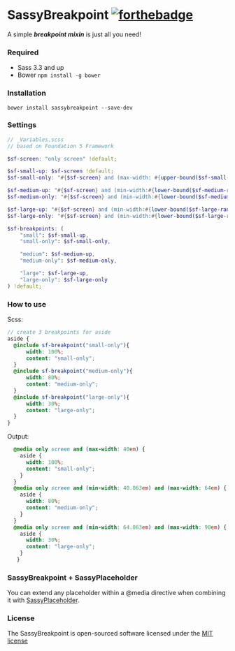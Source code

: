 # SassyBreakpoint [![forthebadge](http://forthebadge.com/badges/built-with-love.svg)](http://forthebadge.com)

A simple ***breakpoint mixin*** is just all you need!

### Required

- Sass 3.3 and up
- Bower `npm install -g bower`

### Installation
```ssh
bower install sassybreakpoint --save-dev
```

### Settings
```scss
// _Variables.scss
// based on Foundation 5 Framework

$sf-screen: "only screen" !default;

$sf-small-up: $sf-screen !default;
$sf-small-only: "#{$sf-screen} and (max-width: #{upper-bound($sf-small-range)})" !default;

$sf-medium-up: "#{$sf-screen} and (min-width:#{lower-bound($sf-medium-range)})" !default;
$sf-medium-only: "#{$sf-screen} and (min-width:#{lower-bound($sf-medium-range)}) and (max-width:#{upper-bound($sf-medium-range)})" !default;

$sf-large-up: "#{$sf-screen} and (min-width:#{lower-bound($sf-large-range)})" !default;
$sf-large-only: "#{$sf-screen} and (min-width:#{lower-bound($sf-large-range)}) and (max-width:#{upper-bound($sf-large-range)})" !default;

$sf-breakpoints: (
    "small": $sf-small-up,
    "small-only": $sf-small-only,

    "medium": $sf-medium-up,
    "medium-only": $sf-medium-only,

    "large": $sf-large-up,
    "large-only": $sf-large-only
) !default;

```


### How to use

Scss:
```scss
// create 3 breakpoints for aside
aside {
  @include sf-breakpoint("small-only"){
      width: 100%;
      content: "small-only";
  }
  @include sf-breakpoint("medium-only"){
      width: 80%;
      content: "medium-only";
  }
  @include sf-breakpoint("large-only"){
      width: 30%;
      content: "large-only";
  }
}
```
Output:
```css
  @media only screen and (max-width: 40em) {
    aside {
      width: 100%;
      content: "small-only"; 
    } 
  }
  @media only screen and (min-width: 40.063em) and (max-width: 64em) {
    aside {
      width: 80%;
      content: "medium-only";
    } 
  }
  @media only screen and (min-width: 64.063em) and (max-width: 90em) {
    aside {
      width: 30%;
      content: "large-only";
    } 
   }
```

### SassyBreakpoint + SassyPlaceholder
You can extend any placeholder within a @media directive when combining it with [SassyPlaceholder](https://github.com/SassyFramework/SassyPlaceholder).


### License

The SassyBreakpoint is open-sourced software licensed under the [MIT license](http://opensource.org/licenses/MIT)
